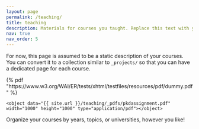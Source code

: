 ```yaml
---
layout: page
permalink: /teaching/
title: teaching
description: Materials for courses you taught. Replace this text with your description.
nav: true
nav_order: 5
---
```


For now, this page is assumed to be a static description of your courses. You can convert it to a collection similar to `_projects/` so that you can have a dedicated page for each course.

<!-- pages/projects.md -->
<div class="projects">
{% pdf "https://www.w3.org/WAI/ER/tests/xhtml/testfiles/resources/pdf/dummy.pdf" %}

	<object data="{{ site.url }}/teaching/_pdfs/pkdassignment.pdf" width="1000" height="1000" type="application/pdf"></object>
<!-- <object data="../assets/path/to/document.pdf" width="1000" height="1000" type='application/pdf'></object> -->
</div>
Organize your courses by years, topics, or universities, however you like!
